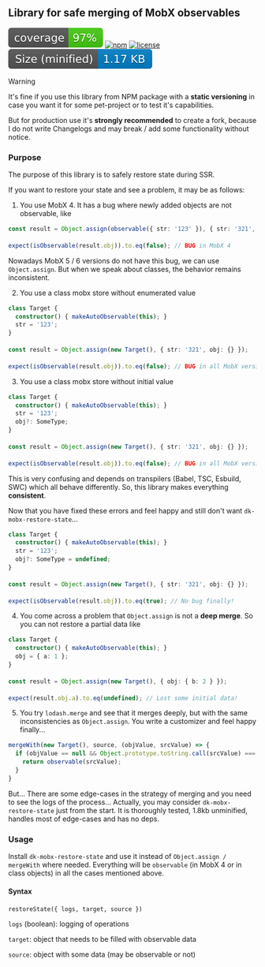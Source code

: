## Library for safe merging of MobX observables

![coverage](https://github.com/dkazakov8/dk-framework/blob/master/packages/mobx-restore-state/cover.svg)
[![npm](https://img.shields.io/npm/v/dk-mobx-restore-state)](https://www.npmjs.com/package/dk-mobx-restore-state)
[![license](https://img.shields.io/npm/l/dk-mobx-restore-state)](https://github.com/dkazakov8/dk-framework/blob/master/packages/mobx-restore-state/LICENSE)
![size](https://github.com/dkazakov8/dk-framework/blob/master/packages/mobx-restore-state/size.svg)

> [!WARNING]  
> It's fine if you use this library from NPM package with a **static versioning** in case you
> want it for some pet-project or to test it's capabilities.
>
> But for production use it's **strongly recommended** to create a fork, because I do not write
> Changelogs and may break / add some functionality without notice.

### Purpose

The purpose of this library is to safely restore state during SSR.

If you want to restore your state and see a problem, it may be as follows:

1. You use MobX 4. It has a bug where newly added objects are not observable, like

```typescript
const result = Object.assign(observable({ str: '123' }), { str: '321', obj: {} });

expect(isObservable(result.obj)).to.eq(false); // BUG in MobX 4
```

Nowadays MobX 5 / 6 versions do not have this bug, we can use `Object.assign`. But when we speak about
classes, the behavior remains inconsistent.

2. You use a class mobx store without enumerated value

```typescript
class Target {
  constructor() { makeAutoObservable(this); }
  str = '123';
}
    
const result = Object.assign(new Target(), { str: '321', obj: {} });

expect(isObservable(result.obj)).to.eq(false); // BUG in all MobX versions
```

3. You use a class mobx store without initial value

```typescript
class Target {
  constructor() { makeAutoObservable(this); }
  str = '123';
  obj?: SomeType;
}
    
const result = Object.assign(new Target(), { str: '321', obj: {} });

expect(isObservable(result.obj)).to.eq(false); // BUG in all MobX versions
```

This is very confusing and depends on transpilers (Babel, TSC, Esbuild, SWC) which all behave
differently. So, this library makes everything **consistent**.

Now that you have fixed these errors and feel happy and still don't want `dk-mobx-restore-state`...

```typescript
class Target {
  constructor() { makeAutoObservable(this); }
  str = '123';
  obj?: SomeType = undefined;
}
    
const result = Object.assign(new Target(), { str: '321', obj: {} });

expect(isObservable(result.obj)).to.eq(true); // No bug finally!
```

4. You come across a problem that `Object.assign` is not a **deep merge**. So you can not restore 
a partial data like

```typescript
class Target {
  constructor() { makeAutoObservable(this); }
  obj = { a: 1 };
}
    
const result = Object.assign(new Target(), { obj: { b: 2 } });

expect(result.obj.a).to.eq(undefined); // Lost some initial data!
```

5. You try `lodash.merge` and see that it merges deeply, but with the same inconsistencies as 
`Object.assign`. You write a customizer and feel happy finally...

```typescript
mergeWith(new Target(), source, (objValue, srcValue) => {
  if (objValue == null && Object.prototype.toString.call(srcValue) === '[object Object]') {
    return observable(srcValue);
  }
}
```

But... There are some edge-cases in the strategy of merging and you need to see the logs of the process...
Actually, you may consider `dk-mobx-restore-state` just from the start. It is thoroughly tested, 1.8kb unminified,
handles most of edge-cases and has no deps.

### Usage

Install `dk-mobx-restore-state` and use it instead of `Object.assign / mergeWith` where needed. Everything
will be `observable` (in MobX 4 or in class objects) in all the cases mentioned above.

#### Syntax

`restoreState({ logs, target, source })`

`logs` (boolean): logging of operations

`target`: object that needs to be filled with observable data

`source`: object with some data (may be observable or not)